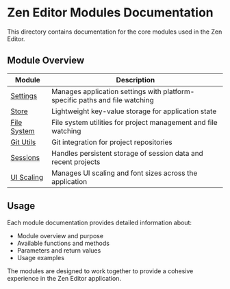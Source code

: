# Zen Editor Modules Documentation

This directory contains documentation for the core modules used in the Zen Editor.

## Module Overview

| Module | Description |
|--------|-------------|
| [Settings](./settings.md) | Manages application settings with platform-specific paths and file watching |
| [Store](./store.md) | Lightweight key-value storage for application state |
| [File System](./file_system.md) | File system utilities for project management and file watching |
| [Git Utils](./git_utils.md) | Git integration for project repositories |
| [Sessions](./sessions.md) | Handles persistent storage of session data and recent projects |
| [UI Scaling](./ui_scaling.md) | Manages UI scaling and font sizes across the application |

## Usage

Each module documentation provides detailed information about:

- Module overview and purpose
- Available functions and methods
- Parameters and return values
- Usage examples

The modules are designed to work together to provide a cohesive experience in the Zen Editor application. 